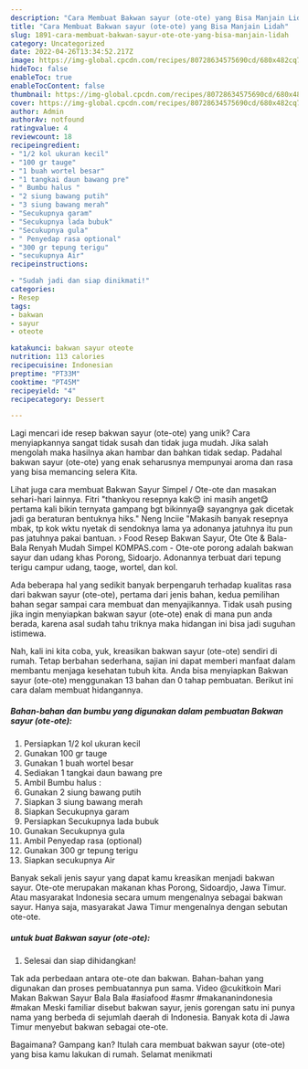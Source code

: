 ```yaml
---
description: "Cara Membuat Bakwan sayur (ote-ote) yang Bisa Manjain Lidah"
title: "Cara Membuat Bakwan sayur (ote-ote) yang Bisa Manjain Lidah"
slug: 1891-cara-membuat-bakwan-sayur-ote-ote-yang-bisa-manjain-lidah
category: Uncategorized
date: 2022-04-26T13:34:52.217Z
image: https://img-global.cpcdn.com/recipes/80728634575690cd/680x482cq70/bakwan-sayur-ote-ote-foto-resep-utama.jpg
hideToc: false
enableToc: true
enableTocContent: false
thumbnail: https://img-global.cpcdn.com/recipes/80728634575690cd/680x482cq70/bakwan-sayur-ote-ote-foto-resep-utama.jpg
cover: https://img-global.cpcdn.com/recipes/80728634575690cd/680x482cq70/bakwan-sayur-ote-ote-foto-resep-utama.jpg
author: Admin
authorAv: notfound
ratingvalue: 4
reviewcount: 18
recipeingredient:
- "1/2 kol ukuran kecil"
- "100 gr tauge"
- "1 buah wortel besar"
- "1 tangkai daun bawang pre"
- " Bumbu halus "
- "2 siung bawang putih"
- "3 siung bawang merah"
- "Secukupnya garam"
- "Secukupnya lada bubuk"
- "Secukupnya gula"
- " Penyedap rasa optional"
- "300 gr tepung terigu"
- "secukupnya Air"
recipeinstructions:

- "Sudah jadi dan siap dinikmati!"
categories:
- Resep
tags:
- bakwan
- sayur
- oteote

katakunci: bakwan sayur oteote 
nutrition: 113 calories
recipecuisine: Indonesian
preptime: "PT33M"
cooktime: "PT45M"
recipeyield: "4"
recipecategory: Dessert

---
```





Lagi mencari ide resep bakwan sayur (ote-ote) yang unik? Cara menyiapkannya sangat tidak susah dan tidak juga mudah. Jika salah mengolah maka hasilnya akan hambar dan bahkan tidak sedap. Padahal bakwan sayur (ote-ote) yang enak seharusnya mempunyai aroma dan rasa yang bisa memancing selera Kita.





Lihat juga cara membuat Bakwan Sayur Simpel / Ote-ote dan masakan sehari-hari lainnya. Fitri &#34;thankyou resepnya kak😍 ini masih anget😋 pertama kali bikin ternyata gampang bgt bikinnya😅 sayangnya gak dicetak jadi ga beraturan bentuknya hiks.&#34; Neng Inciie &#34;Makasih banyak resepnya mbak, tp kok wktu nyetak di sendoknya lama ya adonanya jatuhnya itu pun pas jatuhnya pakai bantuan. › Food Resep Bakwan Sayur, Ote Ote &amp; Bala-Bala Renyah Mudah Simpel KOMPAS.com - Ote-ote porong adalah bakwan sayur dan udang khas Porong, Sidoarjo. Adonannya terbuat dari tepung terigu campur udang, taoge, wortel, dan kol.

Ada beberapa hal yang sedikit banyak berpengaruh terhadap kualitas rasa dari bakwan sayur (ote-ote), pertama dari jenis bahan, kedua pemilihan bahan segar sampai cara membuat dan menyajikannya. Tidak usah pusing jika ingin menyiapkan bakwan sayur (ote-ote) enak di mana pun anda berada, karena asal sudah tahu triknya maka hidangan ini bisa jadi suguhan istimewa.






Nah, kali ini kita coba, yuk, kreasikan bakwan sayur (ote-ote) sendiri di rumah. Tetap berbahan sederhana, sajian ini dapat memberi manfaat dalam membantu menjaga kesehatan tubuh kita. Anda bisa menyiapkan Bakwan sayur (ote-ote) menggunakan 13 bahan dan 0 tahap pembuatan. Berikut ini cara dalam membuat hidangannya.

<!--inarticleads1-->

##### Bahan-bahan dan bumbu yang digunakan dalam pembuatan Bakwan sayur (ote-ote):

1. Persiapkan 1/2 kol ukuran kecil
1. Gunakan 100 gr tauge
1. Gunakan 1 buah wortel besar
1. Sediakan 1 tangkai daun bawang pre
1. Ambil  Bumbu halus :
1. Gunakan 2 siung bawang putih
1. Siapkan 3 siung bawang merah
1. Siapkan Secukupnya garam
1. Persiapkan Secukupnya lada bubuk
1. Gunakan Secukupnya gula
1. Ambil  Penyedap rasa (optional)
1. Gunakan 300 gr tepung terigu
1. Siapkan secukupnya Air


Banyak sekali jenis sayur yang dapat kamu kreasikan menjadi bakwan sayur. Ote-ote merupakan makanan khas Porong, Sidoardjo, Jawa Timur. Atau masyarakat Indonesia secara umum mengenalnya sebagai bakwan sayur. Hanya saja, masyarakat Jawa Timur mengenalnya dengan sebutan ote-ote. 

<!--inarticleads2-->

#####  untuk buat Bakwan sayur (ote-ote):


1. Selesai dan siap dihidangkan!

Tak ada perbedaan antara ote-ote dan bakwan. Bahan-bahan yang digunakan dan proses pembuatannya pun sama. Video @cukitkoin Mari Makan Bakwan Sayur Bala Bala #asiafood #asmr #makananindonesia #makan Meski familiar disebut bakwan sayur, jenis gorengan satu ini punya nama yang berbeda di sejumlah daerah di Indonesia. Banyak kota di Jawa Timur menyebut bakwan sebagai ote-ote. 

Bagaimana? Gampang kan? Itulah cara membuat bakwan sayur (ote-ote) yang bisa kamu lakukan di rumah. Selamat menikmati
